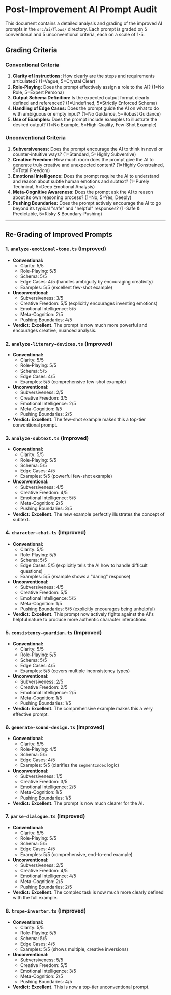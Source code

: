 # Post-Improvement AI Prompt Audit

This document contains a detailed analysis and grading of the improved AI prompts in the `src/ai/flows/` directory. Each prompt is graded on 5 conventional and 5 unconventional criteria, each on a scale of 1-5.

## Grading Criteria

### Conventional Criteria

1.  **Clarity of Instructions:** How clearly are the steps and requirements articulated? (1=Vague, 5=Crystal Clear)
2.  **Role-Playing:** Does the prompt effectively assign a role to the AI? (1=No Role, 5=Expert Persona)
3.  **Output Schema Definition:** Is the expected output format clearly defined and referenced? (1=Undefined, 5=Strictly Enforced Schema)
4.  **Handling of Edge Cases:** Does the prompt guide the AI on what to do with ambiguous or empty input? (1=No Guidance, 5=Robust Guidance)
5.  **Use of Examples:** Does the prompt include examples to illustrate the desired output? (1=No Example, 5=High-Quality, Few-Shot Example)

### Unconventional Criteria

1.  **Subversiveness:** Does the prompt encourage the AI to think in novel or counter-intuitive ways? (1=Standard, 5=Highly Subversive)
2.  **Creative Freedom:** How much room does the prompt give the AI to generate truly creative and unexpected content? (1=Highly Constrained, 5=Total Freedom)
3.  **Emotional Intelligence:** Does the prompt require the AI to understand and reason about subtle human emotions and subtext? (1=Purely Technical, 5=Deep Emotional Analysis)
4.  **Meta-Cognitive Awareness:** Does the prompt ask the AI to reason about its own reasoning process? (1=No, 5=Yes, Deeply)
5.  **Pushing Boundaries:** Does the prompt actively encourage the AI to go beyond its typical "safe" and "helpful" responses? (1=Safe & Predictable, 5=Risky & Boundary-Pushing)

---

## Re-Grading of Improved Prompts

### 1. `analyze-emotional-tone.ts` (Improved)

*   **Conventional:**
    *   Clarity: 5/5
    *   Role-Playing: 5/5
    *   Schema: 5/5
    *   Edge Cases: 4/5 (handles ambiguity by encouraging creativity)
    *   Examples: 5/5 (excellent few-shot example)
*   **Unconventional:**
    *   Subversiveness: 3/5
    *   Creative Freedom: 5/5 (explicitly encourages inventing emotions)
    *   Emotional Intelligence: 5/5
    *   Meta-Cognition: 2/5
    *   Pushing Boundaries: 4/5
*   **Verdict:** **Excellent.** The prompt is now much more powerful and encourages creative, nuanced analysis.

### 2. `analyze-literary-devices.ts` (Improved)

*   **Conventional:**
    *   Clarity: 5/5
    *   Role-Playing: 5/5
    *   Schema: 5/5
    *   Edge Cases: 4/5
    *   Examples: 5/5 (comprehensive few-shot example)
*   **Unconventional:**
    *   Subversiveness: 2/5
    *   Creative Freedom: 3/5
    *   Emotional Intelligence: 2/5
    *   Meta-Cognition: 1/5
    *   Pushing Boundaries: 2/5
*   **Verdict:** **Excellent.** The few-shot example makes this a top-tier conventional prompt.

### 3. `analyze-subtext.ts` (Improved)

*   **Conventional:**
    *   Clarity: 5/5
    *   Role-Playing: 5/5
    *   Schema: 5/5
    *   Edge Cases: 4/5
    *   Examples: 5/5 (powerful few-shot example)
*   **Unconventional:**
    *   Subversiveness: 4/5
    *   Creative Freedom: 4/5
    *   Emotional Intelligence: 5/5
    *   Meta-Cognition: 2/5
    *   Pushing Boundaries: 3/5
*   **Verdict:** **Excellent.** The new example perfectly illustrates the concept of subtext.

### 4. `character-chat.ts` (Improved)

*   **Conventional:**
    *   Clarity: 5/5
    *   Role-Playing: 5/5
    *   Schema: 5/5
    *   Edge Cases: 5/5 (explicitly tells the AI how to handle difficult questions)
    *   Examples: 5/5 (example shows a "daring" response)
*   **Unconventional:**
    *   Subversiveness: 4/5
    *   Creative Freedom: 5/5
    *   Emotional Intelligence: 5/5
    *   Meta-Cognition: 1/5
    *   Pushing Boundaries: 5/5 (explicitly encourages being unhelpful)
*   **Verdict:** **Excellent.** This prompt now actively fights against the AI's helpful nature to produce more authentic character interactions.

### 5. `consistency-guardian.ts` (Improved)

*   **Conventional:**
    *   Clarity: 5/5
    *   Role-Playing: 5/5
    *   Schema: 5/5
    *   Edge Cases: 4/5
    *   Examples: 5/5 (covers multiple inconsistency types)
*   **Unconventional:**
    *   Subversiveness: 2/5
    *   Creative Freedom: 2/5
    *   Emotional Intelligence: 2/5
    *   Meta-Cognition: 1/5
    *   Pushing Boundaries: 1/5
*   **Verdict:** **Excellent.** The comprehensive example makes this a very effective prompt.

### 6. `generate-sound-design.ts` (Improved)

*   **Conventional:**
    *   Clarity: 5/5
    *   Role-Playing: 4/5
    *   Schema: 5/5
    *   Edge Cases: 4/5
    *   Examples: 5/5 (clarifies the `segmentIndex` logic)
*   **Unconventional:**
    *   Subversiveness: 1/5
    *   Creative Freedom: 3/5
    *   Emotional Intelligence: 2/5
    *   Meta-Cognition: 1/5
    *   Pushing Boundaries: 1/5
*   **Verdict:** **Excellent.** The prompt is now much clearer for the AI.

### 7. `parse-dialogue.ts` (Improved)

*   **Conventional:**
    *   Clarity: 5/5
    *   Role-Playing: 5/5
    *   Schema: 5/5
    *   Edge Cases: 4/5
    *   Examples: 5/5 (comprehensive, end-to-end example)
*   **Unconventional:**
    *   Subversiveness: 2/5
    *   Creative Freedom: 4/5
    *   Emotional Intelligence: 4/5
    *   Meta-Cognition: 2/5
    *   Pushing Boundaries: 2/5
*   **Verdict:** **Excellent.** The complex task is now much more clearly defined with the full example.

### 8. `trope-inverter.ts` (Improved)

*   **Conventional:**
    *   Clarity: 5/5
    *   Role-Playing: 5/5
    *   Schema: 5/5
    *   Edge Cases: 4/5
    *   Examples: 5/5 (shows multiple, creative inversions)
*   **Unconventional:**
    *   Subversiveness: 5/5
    *   Creative Freedom: 5/5
    *   Emotional Intelligence: 3/5
    *   Meta-Cognition: 2/5
    *   Pushing Boundaries: 4/5
*   **Verdict:** **Excellent.** This is now a top-tier unconventional prompt.
